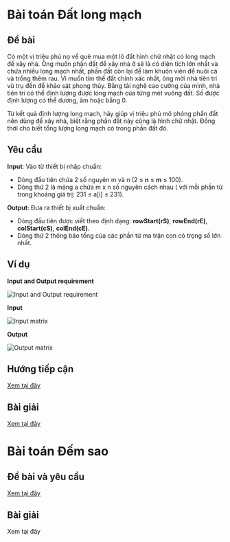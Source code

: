 # Bài toán Đất long mạch 

## Đề bài
Có một vị triệu phú nọ về quê mua một lô đất hình chữ nhật có long mạch để xây nhà. Ông muốn phần đất để xây nhà ở sẽ là có diện tích lớn nhất và chứa nhiều long mạch nhất, phần đất còn lại để làm khuôn viên để nuôi cá và trồng thêm rau. Vì muốn tìm thế đất chính xác nhất, ông mời nhà tiên tri vũ trụ đến để khảo sát phong thủy. Bằng tài nghệ cao cường của mình, nhà tiên tri có thể định lượng được long mạch của từng mét vuông đất. Số được định lượng có thể dương, âm hoặc bằng 0.

Từ kết quả định lượng long mạch, hãy giúp vị triệu phú mô phỏng phần đất nên dùng để xây nhà, biết rằng phần đất này cũng là hình chữ nhật. Đồng thời cho biết tổng lượng long mạch có trong phần đất đó.

## Yêu cầu

**Input**: Vào từ thiết bị nhập chuẩn:
  + Dòng đầu tiên chứa 2 số nguyên m và n (2 ≤ **n** ≤ **m** ≤ 100).
  + Dòng thứ 2 là mảng a chứa m x n số nguyên cách nhau ( với mỗi phần tử trong khoảng giá trị: 231 ≤ a[i] ≤ 231).

**Output**: Đưa ra thiết bị xuất chuẩn:
  + Dòng đầu tiên được viết theo định dạng: **rowStart(rS)**, **rowEnd(rE)**, **colStart(cS)**, **colEnd(cE)**.
  + Dòng thứ 2 thông báo tổng của các phần tử ma trận con có trọng số lớn nhất. 
  
 ## Ví dụ 
 
 **Input and Output requirement**
 
 ![Input and Output requirement](https://github.com/thoconvuive/Pratice-DA-algorithm/blob/main/examples/input_output_example.png)
 
 
  **Input**
  
 ![Input matrix](https://github.com/thoconvuive/Pratice-DA-algorithm/blob/main/examples/input.png)
 
 
  **Output**
  
 ![Output matrix](https://github.com/thoconvuive/Pratice-DA-algorithm/blob/main/examples/output.png)
 
 ## Hướng tiếp cận 
 
 [Xem tại đây](https://github.com/thoconvuive/Pratice-DA-algorithm/blob/main/Ti%E1%BA%BFp%20c%E1%BA%ADn%20%C4%90%E1%BA%A5t%20long%20m%E1%BA%A1ch.pptx)
 
 ## Bài giải 
 
 [Xem tại đây](https://github.com/thoconvuive/Pratice-DA-algorithm/blob/main/%C4%90%E1%BA%A5t%20long%20m%E1%BA%A1ch.ipynb)


# Bài toán Đếm sao

## Đề bài và yêu cầu

[Xem tại đây](https://github.com/thoconvuive/Pratice-DA-algorithm/blob/main/%C4%90%E1%BA%BFm%20sao.pdf)

## Bài giải

Xem tại đây
